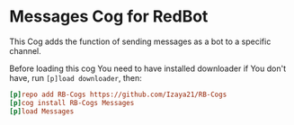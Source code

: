 # Messages Cog for RedBot

This Cog adds the function of sending messages as a bot to a specific channel.

Before loading this cog You need to have installed downloader if You don't have, run `[p]load downloader`, then:

```ini
[p]repo add RB-Cogs https://github.com/Izaya21/RB-Cogs
[p]cog install RB-Cogs Messages
[p]load Messages
```
